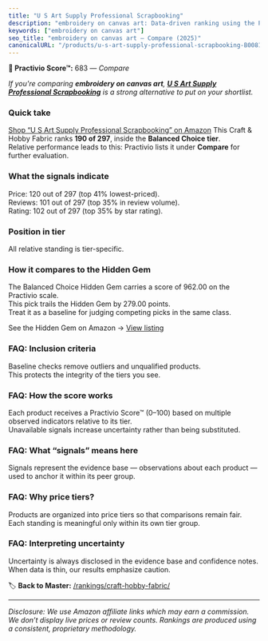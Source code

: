 ```yaml
---
title: "U S Art Supply Professional Scrapbooking"
description: "embroidery on canvas art: Data-driven ranking using the Practivio Score™. Positioned by quality, value, demand, findability, momentum."
keywords: ["embroidery on canvas art"]
seo_title: "embroidery on canvas art — Compare (2025)"
canonicalURL: "/products/u-s-art-supply-professional-scrapbooking-B00818A2OW/"
---
```


**🛒 Practivio Score™:** 683 — _Compare_


*If you're comparing **embroidery on canvas art**, **[U S Art Supply Professional Scrapbooking](https://www.amazon.com/dp/B00818A2OW?tag=practivio-20)** is a strong alternative to put on your shortlist.*
### Quick take
[Shop “U S Art Supply Professional Scrapbooking” on Amazon](https://www.amazon.com/dp/B00818A2OW?tag=practivio-20)
This Craft & Hobby Fabric ranks **190 of 297**, inside the **Balanced Choice tier**.  
Relative performance leads to this: Practivio lists it under **Compare** for further evaluation.

### What the signals indicate
Price: 120 out of 297 (top 41% lowest-priced).  
Reviews: 101 out of 297 (top 35% in review volume).  
Rating: 102 out of 297 (top 35% by star rating).  

### Position in tier
All relative standing is tier-specific.

### How it compares to the Hidden Gem
The Balanced Choice Hidden Gem carries a score of 962.00 on the Practivio scale.  
This pick trails the Hidden Gem by 279.00 points.  
Treat it as a baseline for judging competing picks in the same class.  

See the Hidden Gem on Amazon → [View listing](https://www.amazon.com/dp/B07DRKZNP7?tag=practivio-20)

### FAQ: Inclusion criteria
Baseline checks remove outliers and unqualified products.  
This protects the integrity of the tiers you see.

### FAQ: How the score works
Each product receives a Practivio Score™ (0–100) based on multiple observed indicators relative to its tier.  
Unavailable signals increase uncertainty rather than being substituted.

### FAQ: What “signals” means here
Signals represent the evidence base — observations about each product — used to anchor it within its peer group.

### FAQ: Why price tiers?
Products are organized into price tiers so that comparisons remain fair.  
Each standing is meaningful only within its own tier group.

### FAQ: Interpreting uncertainty
Uncertainty is always disclosed in the evidence base and confidence notes.  
When data is thin, our results emphasize caution.

<!-- Missing template for Compare/CompareWithinPriceClass -->


🏷️ **Back to Master:** [/rankings/craft-hobby-fabric/](/rankings/craft-hobby-fabric/)

---
_Disclosure: We use Amazon affiliate links which may earn a commission. We don’t display live prices or review counts. Rankings are produced using a consistent, proprietary methodology._
